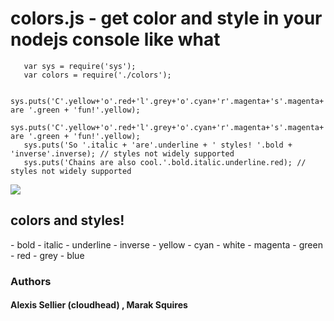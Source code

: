 <h1>colors.js - get color and style in your nodejs console like what</h1>

       var sys = require('sys');
       var colors = require('./colors');

       sys.puts('C'.yellow+'o'.red+'l'.grey+'o'.cyan+'r'.magenta+'s'.magenta+' are '.green + 'fun!'.yellow);
       sys.puts('C'.yellow+'o'.red+'l'.grey+'o'.cyan+'r'.magenta+'s'.magenta+' are '.green + 'fun!'.yellow);
       sys.puts('So '.italic + 'are'.underline + ' styles! '.bold + 'inverse'.inverse); // styles not widely supported
       sys.puts('Chains are also cool.'.bold.italic.underline.red); // styles not widely supported

<img src="http://i.imgur.com/goJdO.png" border = "0"/>
       
<h2>colors and styles!</h2>
- bold
- italic
- underline
- inverse
- yellow
- cyan
- white
- magenta
- green
- red
- grey
- blue


### Authors 

#### Alexis Sellier (cloudhead) , Marak Squires